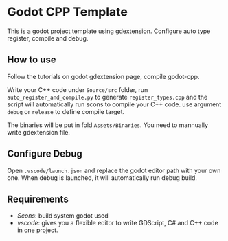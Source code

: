 # Godot CPP Template
This is a godot project template using gdextension.
Configure auto type register, compile and debug.

## How to use
Follow the tutorials on godot gdextension page, compile godot-cpp.

Write your C++ code under `Source/src` folder, run
`auto_register_and_compile.py` to generate `register_types.cpp` and the script will automatically run scons to compile your C++ code.
use argument `debug` or `release` to define compile target.

The binaries will be put in fold `Assets/Binaries`. You need to mannually write gdextension file.

## Configure Debug
Open `.vscode/launch.json` and replace the godot editor path with your own one. When debug is launched, it will automatically run debug build.

## Requirements
- *Scons*: build system godot used
- *vscode*: gives you a flexible editor to write GDScript, C# and C++ code in one project.